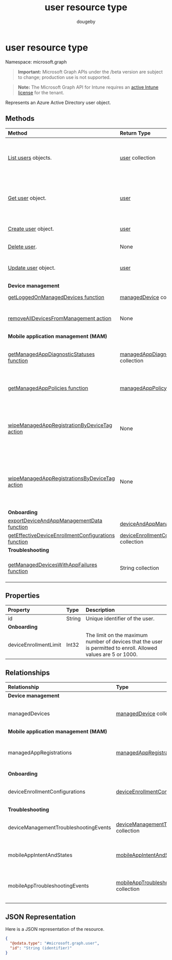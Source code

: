 ﻿---
title: "user resource type"
description: "Represents an Azure Active Directory user object."
author: "dougeby"
localization_priority: Normal
ms.prod: "intune"
doc_type: resourcePageType
---

# user resource type

Namespace: microsoft.graph

> **Important:** Microsoft Graph APIs under the /beta version are subject to change; production use is not supported.

> **Note:** The Microsoft Graph API for Intune requires an [active Intune license](https://go.microsoft.com/fwlink/?linkid=839381) for the tenant.

Represents an Azure Active Directory user object.

## Methods

| Method                                                                                                                         | Return Type                                                                                             | Description                                                                                  |
| :----------------------------------------------------------------------------------------------------------------------------- | :------------------------------------------------------------------------------------------------------ | :------------------------------------------------------------------------------------------- |
| [List users](../api/intune-shared-user-list.md) objects.                                                                       | [user](../resources/intune-shared-user.md) collection                                                   | List properties and relationships of the [user](../resources/intune-shared-user.md) objects. |
| [Get user](../api/intune-shared-user-get.md) object.                                                                           | [user](../resources/intune-shared-user.md)                                                              | Read properties and relationships of the [user](../resources/intune-shared-user.md) object.  |
| [Create user](../api/intune-shared-user-create.md) object.                                                                     | [user](../resources/intune-shared-user.md)                                                              | Create a new [user](../resources/intune-shared-user.md) object.                              |
| [Delete user](../api/intune-shared-user-delete.md).                                                                            | None                                                                                                    | Deletes a [user](../resources/intune-shared-user.md).                                        |
| [Update user](../api/intune-shared-user-update.md) object.                                                                     | [user](../resources/intune-shared-user.md)                                                              | Update the properties of a [user](../resources/intune-shared-user.md) object.                |
| **Device management**                                                                                                          |                                                                                                         |                                                                                              |
| [getLoggedOnManagedDevices function](../api/intune-shared-user-getloggedonmanageddevices.md)                                   | [managedDevice](../resources/intune-devices-manageddevice.md) collection                                | Not yet documented                                                                           |
| [removeAllDevicesFromManagement action](../api/intune-shared-user-removealldevicesfrommanagement.md)                           | None                                                                                                    | Retire all devices from management for this user                                             |
| **Mobile application management (MAM)**                                                                                        |                                                                                                         |                                                                                              |
| [getManagedAppDiagnosticStatuses function](../api/intune-shared-user-getmanagedappdiagnosticstatuses.md)                       | [managedAppDiagnosticStatus](../resources/intune-mam-managedappdiagnosticstatus.md) collection          | Gets diagnostics validation status for a given user.                                         |
| [getManagedAppPolicies function](../api/intune-shared-user-getmanagedapppolicies.md)                                           | [managedAppPolicy](../resources/intune-mam-managedapppolicy.md) collection                              | Gets app restrictions for a given user.                                                      |
| [wipeManagedAppRegistrationByDeviceTag action](../api/intune-shared-user-wipemanagedappregistrationbydevicetag.md)             | None                                                                                                    | Issues a wipe operation on an app registration with specified device tag.                    |
| [wipeManagedAppRegistrationsByDeviceTag action](../api/intune-shared-user-wipemanagedappregistrationsbydevicetag.md)           | None                                                                                                    | Issues a wipe operation on an app registration with specified device tag.                    |
| **Onboarding**                                                                                                                 |                                                                                                         |                                                                                              |
| [exportDeviceAndAppManagementData function](../api/intune-shared-user-exportdeviceandappmanagementdata.md)                     | [deviceAndAppManagementData](../resources/intune-onboarding-deviceandappmanagementdata.md)              | Not yet documented                                                                           |
| [getEffectiveDeviceEnrollmentConfigurations function](../api/intune-shared-user-geteffectivedeviceenrollmentconfigurations.md) | [deviceEnrollmentConfiguration](../resources/intune-shared-deviceenrollmentconfiguration.md) collection | Not yet documented                                                                           |
| **Troubleshooting**                                                                                                            |                                                                                                         |                                                                                              |
| [getManagedDevicesWithAppFailures function](../api/intune-shared-user-getmanageddeviceswithappfailures.md)                     | String collection                                                                                       | Retrieves the list of devices with failed apps.                                              |

## Properties

| Property              | Type   | Description                                                                                                    |
| :-------------------- | :----- | :------------------------------------------------------------------------------------------------------------- |
| id                    | String | Unique identifier of the user.                                                                                 |
| **Onboarding**        |        |                                                                                                                |
| deviceEnrollmentLimit | Int32  | The limit on the maximum number of devices that the user is permitted to enroll. Allowed values are 5 or 1000. |

## Relationships

| Relationship                            | Type                                                                                                                           | Description                                                     |
| :-------------------------------------- | :----------------------------------------------------------------------------------------------------------------------------- | :-------------------------------------------------------------- |
| **Device management**                   |                                                                                                                                |                                                                 |
| managedDevices                          | [managedDevice](../resources/intune-devices-manageddevice.md) collection                                                       | The managed devices associated with the user.                   |
| **Mobile application management (MAM)** |                                                                                                                                |                                                                 |
| managedAppRegistrations                 | [managedAppRegistration](../resources/intune-mam-managedappregistration.md) collection                                         | Zero or more managed app registrations that belong to the user. |
| **Onboarding**                          |                                                                                                                                |                                                                 |
| deviceEnrollmentConfigurations          | [deviceEnrollmentConfiguration](../resources/intune-shared-deviceenrollmentconfiguration.md) collection                        | Get enrollment configurations targeted to the user              |
| **Troubleshooting**                     |                                                                                                                                |                                                                 |
| deviceManagementTroubleshootingEvents   | [deviceManagementTroubleshootingEvent](../resources/intune-troubleshooting-devicemanagementtroubleshootingevent.md) collection | The list of troubleshooting events for this user.               |
| mobileAppIntentAndStates                | [mobileAppIntentAndState](../resources/intune-troubleshooting-mobileappintentandstate.md) collection                           | The list of troubleshooting events for this user.               |
| mobileAppTroubleshootingEvents          | [mobileAppTroubleshootingEvent](../resources/intune-shared-mobileapptroubleshootingevent.md) collection                        | The list of mobile app troubleshooting events for this user.    |

## JSON Representation

Here is a JSON representation of the resource.

<!-- {
  "blockType": "resource",
  "keyProperty": "id",
  "@odata.type": "microsoft.graph.user"
}
-->

```json
{
  "@odata.type": "#microsoft.graph.user",
  "id": "String (identifier)"
}
```
